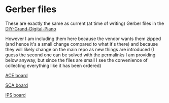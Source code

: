 # Gerber files

These are exactly the same as current (at time of writing) Gerber files in the [DIY-Grand-Digital-Piano](https://github.com/gzweigle/DIY-Grand-Digital-Piano/tree/main/hardware/releases/)

However I am including them here because the vendor wants them zipped (and hence it's a small change compared to what it's there) and because they will
likely change on the main repo as new things are introduced (I guess the second one can be solved with the permalinks I am providing below anyway, but
since the files are small I see the convenience of collecting everything like it has been ordered)

[ACE board](https://github.com/gzweigle/DIY-Grand-Digital-Piano/tree/51ad6b66555ceca2a08ab771cdea9e55334bccfc/hardware/releases/aceA00/aceA00_gerber)

[SCA board](https://github.com/gzweigle/DIY-Grand-Digital-Piano/tree/51ad6b66555ceca2a08ab771cdea9e55334bccfc/hardware/releases/sca00/sca00_gerber)

[IPS board](https://github.com/gzweigle/DIY-Grand-Digital-Piano/tree/51ad6b66555ceca2a08ab771cdea9e55334bccfc/hardware/releases/ips20/ips20_gerber)
